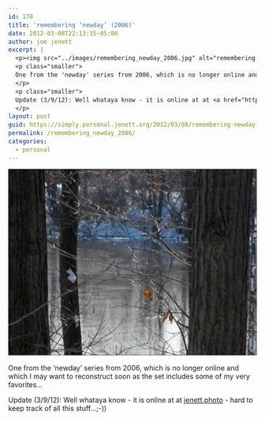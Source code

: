 ```yaml
---
id: 170
title: 'remembering ‘newday’ (2006)'
date: 2012-03-08T22:13:15-05:00
author: joe jenett
excerpt: |
  <p><img src="../images/remembering_newday_2006.jpg" alt="remembering 'newday' (2006)" style="border:none;" /></p>
  <p class="smaller">
  One from the 'newday' series from 2006, which is no longer online and which I may want to reconstruct soon as the set includes some of my very favorites...
  </p>
  <p class="smaller">
  Update (3/9/12): Well whataya know - it is online at at <a href="http://jenett.org/photo/?p=newday">jenett.photo</a> - hard to keep track of all this stuff...;-))
  </p>
layout: post
guid: https://simply.personal.jenett.org/2012/03/08/remembering-newday-2006/
permalink: /remembering_newday_2006/
categories:
  - personal
---
```

<img src="../images/remembering_newday_2006.jpg" alt="remembering 'newday' (2006)" style="border:none;" />

<p class="smaller">
  One from the &#8216;newday’ series from 2006, which is no longer online and which I may want to reconstruct soon as the set includes some of my very favorites...
</p>

<p class="smaller">
  Update (3/9/12): Well whataya know - it is online at at <a href="http://jenett.org/photo/?p=newday">jenett.photo</a> - hard to keep track of all this stuff...;-))
</p>